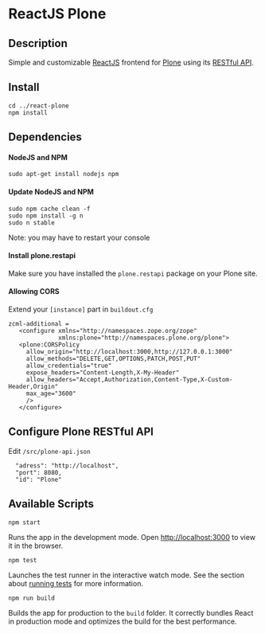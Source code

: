 # ReactJS Plone

## Description

Simple and customizable [ReactJS](https://reactjs.org/) frontend for [Plone](https://plone.org) using its [RESTful API](https://github.com/plone/plone.restapi).


## Install

    cd ../react-plone
    npm install


## Dependencies

#### NodeJS and NPM  
    sudo apt-get install nodejs npm
    
#### Update NodeJS and NPM
    sudo npm cache clean -f
    sudo npm install -g n
    sudo n stable
    
Note: you may have to restart your console
    
    
#### Install plone.restapi
Make sure you have installed the `plone.restapi` package on your Plone site.

#### Allowing CORS

Extend your `[instance]` part in `buildout.cfg`

    zcml-additional =
       <configure xmlns="http://namespaces.zope.org/zope"
                  xmlns:plone="http://namespaces.plone.org/plone">
       <plone:CORSPolicy
         allow_origin="http://localhost:3000,http://127.0.0.1:3000"
         allow_methods="DELETE,GET,OPTIONS,PATCH,POST,PUT"
         allow_credentials="true"
         expose_headers="Content-Length,X-My-Header"
         allow_headers="Accept,Authorization,Content-Type,X-Custom-Header,Origin"
         max_age="3600"
         />
       </configure>
       
## Configure Plone RESTful API

Edit `/src/plone-api.json`

      "adress": "http://localhost",
      "port": 8080,
      "id": "Plone"

## Available Scripts

    npm start

Runs the app in the development mode. Open [http://localhost:3000](http://localhost:3000) to view it in the browser.

    npm test

Launches the test runner in the interactive watch mode. See the section about [running tests](https://facebook.github.io/create-react-app/docs/running-tests) for more information.

    npm run build

Builds the app for production to the `build` folder. It correctly bundles React in production mode and optimizes the build for the best performance.
